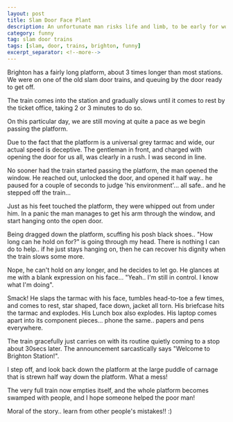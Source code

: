 ```yaml
---
layout: post
title: Slam Door Face Plant
description: An unfortunate man risks life and limb, to be early for work!
category: funny
tag: slam door trains
tags: [slam, door, trains, brighton, funny]
excerpt_separator: <!--more-->
---
```


Brighton has a fairly long platform, about 3 times longer than most stations. We were on one of the old slam door trains, and queuing by the door ready to get off.

The train comes into the station and gradually slows until it comes to rest by the ticket office, taking 2 or 3 minutes to do so.

On this particular day, we are still moving at quite a pace as we begin passing the platform. 

Due to the fact that the platform is a universal grey tarmac and wide, our actual speed is deceptive. The gentleman in front, and charged with opening the door for us all, was clearly in a rush. I was second in line. 

No sooner had the train started passing the platform, the man opened the window. He reached out, unlocked the door, and opened it half way.. he paused for a couple of seconds to judge 'his environment'... all safe.. and he stepped off the train...

Just as his feet touched the platform, they were whipped out from under him. In a panic the man manages to get his arm through the window, and start hanging onto the open door.

Being dragged down the platform, scuffing his posh black shoes.. "How long can he hold on for?" is going through my head. There is nothing I can do to help.. if he just stays hanging on, then he can recover his dignity when the train slows some more.

Nope, he can't hold on any longer, and he decides to let go. He glances at me with a blank expression on his face... "Yeah.. I'm still in control. I know what I'm doing".

Smack! He slaps the tarmac with his face, tumbles head-to-toe a few times, and comes to rest, star shaped, face down, jacket all torn. His briefcase hits the tarmac and explodes. His Lunch box also explodes. His laptop comes apart into its component pieces... phone the same.. papers and pens everywhere.

The train gracefully just carries on with its routine quietly coming to a stop about 30secs later. The announcement sarcastically says "Welcome to Brighton Station!". 

I step off, and look back down the platform at the large puddle of carnage that is strewn half way down the platform. What a mess!

The very full train now empties itself, and the whole platform becomes swamped with people, and I hope someone helped the poor man!

Moral of the story.. learn from other people's mistakes!! :)
